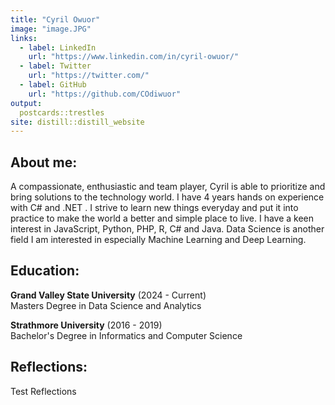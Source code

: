 ```yaml
---
title: "Cyril Owuor"
image: "image.JPG"
links:
  - label: LinkedIn
    url: "https://www.linkedin.com/in/cyril-owuor/"
  - label: Twitter
    url: "https://twitter.com/"
  - label: GitHub
    url: "https://github.com/COdiwuor"
output:
  postcards::trestles
site: distill::distill_website
---
```




## About me:
A compassionate, enthusiastic and team player, Cyril is able to prioritize and bring solutions to the technology world. I have 4 years hands on experience with C# and .NET . I strive to learn new things everyday and put it into practice to make the world a better and simple place to live. I have a keen interest in JavaScript, Python, PHP, R, C# and Java. Data Science is another field I am interested in especially Machine Learning and Deep Learning.

## Education:
**Grand Valley State University** (2024 - Current)<br>
Masters Degree in Data Science and Analytics

**Strathmore University** (2016 - 2019)<br>
Bachelor's Degree in Informatics and Computer Science

## Reflections:
Test Reflections
